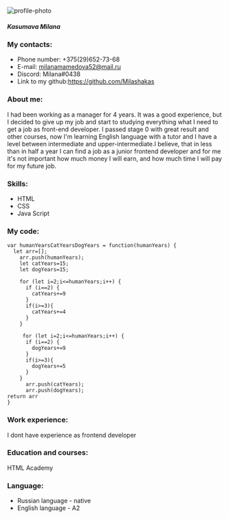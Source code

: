 ![profile-photo](https://user-images.githubusercontent.com/92454371/225726271-50fe49a4-26bb-4e36-aca0-e23f20447d95.JPG)
##### Kasumava Milana 
### My contacts:
* Phone number: +375(29)652-73-68
* E-mail: milanamamedova52@mail.ru
* Discord: Milana#0438
* Link to my github:https://github.com/Milashakas
### About me:
I had been working as a manager for 4 years. It was a good experience, but I decided to give up my job and start to studying everything what I need to get a job as front-end developer. I passed stage 0 with great result and other courses, now I'm learning English language with a tutor and I have a level between intermediate and upper-intermediate.I believe, that in less than in half a year I can find a job as a junior frontend developer and for me it's not important how much money I will earn, and how much time I will pay for my future job.
### Skills:
* HTML
* CSS
* Java Script
### My code:
```
var humanYearsCatYearsDogYears = function(humanYears) {
  let arr=[];
    arr.push(humanYears);
    let catYears=15;
    let dogYears=15;
    
    for (let i=2;i<=humanYears;i++) {
      if (i==2) {
        catYears+=9
      }
      if(i>=3){
        catYears+=4
      }
    }
    
     for (let i=2;i<=humanYears;i++) {
      if (i==2) {
        dogYears+=9
      }
      if(i>=3){
        dogYears+=5
      }
    }
      arr.push(catYears);
      arr.push(dogYears);
return arr
}
```
### Work experience:
I dont have experience as frontend developer
### Education and courses:
HTML Academy
### Language:
* Russian language - native
* English language - A2
